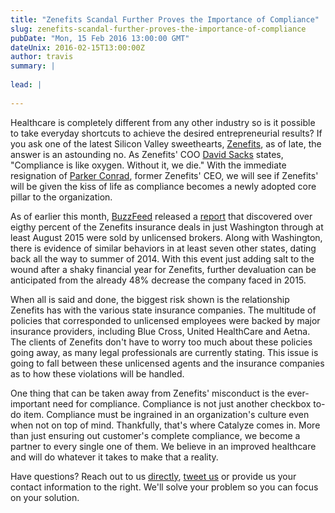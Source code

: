 ```yaml
---
title: "Zenefits Scandal Further Proves the Importance of Compliance"
slug: zenefits-scandal-further-proves-the-importance-of-compliance
pubDate: "Mon, 15 Feb 2016 13:00:00 GMT"
dateUnix: 2016-02-15T13:00:00Z
author: travis
summary: |
    
lead: |
    
---
```


Healthcare is completely different from any other industry so is it possible to take everyday shortcuts to achieve the desired entrepreneurial results? If you ask one of the latest  Silicon Valley sweethearts, [Zenefits][1], as of late, the answer is an astounding no. As Zenefits' COO [David Sacks][2] states, "Compliance is like oxygen. Without it, we die." With the immediate resignation of [Parker Conrad][3], former Zenefits' CEO, we will see if Zenefits' will be given the kiss of life as compliance becomes a newly adopted core pillar to the organization.

As of earlier this month, [BuzzFeed][4] released a [report][5] that discovered over eigthy percent of the Zenefits insurance deals in just Washington through at least August 2015 were sold by unlicensed brokers. Along with Washington, there is evidence of similar behaviors in at least seven other states, dating back all the way to summer of 2014. With this event just adding salt to the wound after a shaky financial year for Zenefits, further devaluation can be anticipated from the already 48% decrease the company faced in 2015.

When all is said and done, the biggest risk shown is the relationship Zenefits has with the various state insurance companies. The multitude of policies that corresponded to unlicensed employees were backed by major insurance providers, including Blue Cross, United HealthCare and Aetna. The clients of Zenefits don't have to worry too much about these policies going away, as many legal professionals are currently stating. This issue is going to fall between these unlicensed agents and the insurance companies as to how these violations will be handled.

One thing that can be taken away from Zenefits' misconduct is the ever-important need for compliance. Compliance is not just another checkbox to-do item. Compliance must be ingrained in an organization's culture even when not on top of mind. Thankfully, that's where Catalyze comes in. More than just ensuring out customer's complete compliance, we become a partner to every single one of them. We believe in an improved healthcare and will do whatever it takes to make that a reality.

Have questions? Reach out to us [directly][6], [tweet us][7] or provide us your contact information to the right. We'll solve your problem so you can focus on your solution.

[1]: https://www.zenefits.com/
[2]: https://www.linkedin.com/in/davidoliversacks
[3]: https://www.linkedin.com/in/parkerconrad
[4]: http://www.buzzfeed.com/
[5]: http://www.buzzfeed.com/williamalden/80-of-zenefits-deals-in-washington-state-done-by-unlicensed#.qdmrKljZ8
[6]: mailto:hello%40catalyze.io
[7]: https://twitter.com/catalyzeio
